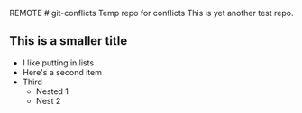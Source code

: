 REMOTE # git-conflicts
Temp repo for conflicts
This is yet another test repo.

## This is a smaller title
* I like putting in lists
* Here's a second item
* Third
  * Nested 1
  * Nest 2

